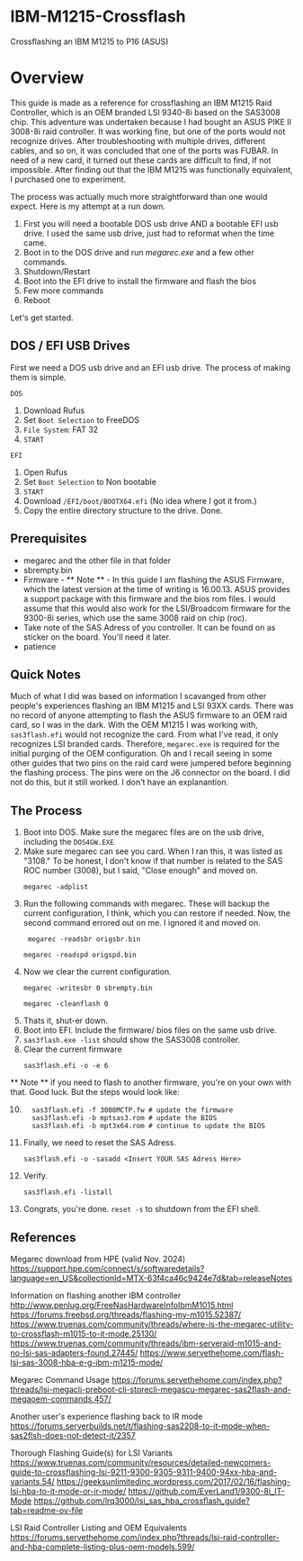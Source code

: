 # IBM-M1215-Crossflash
Crossflashing an IBM M1215 to P16 (ASUS)

# Overview
This guide is made as a reference for crossflashing an IBM M1215 Raid Controller, which is an OEM branded LSI 9340-8i based on the SAS3008 chip. This adventure was undertaken because I had bought an ASUS PIKE II 3008-8i raid controller. It was working fine, but one of the ports would not recognize drives. After troubleshooting with multiple drives, different cables, and so on, it was concluded that one of the ports was FUBAR. In need of a new card, it turned out these cards are difficult to find, if not impossible. After finding out that the IBM M1215 was functionally equivalent, I purchased one to experiment. 

The process was actually much more straightforward than one would expect. Here is my attempt at a run down.

1. First you will need a bootable DOS usb drive AND a bootable EFI usb drive. I used the same usb drive, just had to reformat when the time came.
2. Boot in to the DOS drive and run _megarec.exe_ and a few other commands.
3. Shutdown/Restart
4. Boot into the EFI drive to install the firmware and flash the bios
5. Few more commands
6. Reboot

Let's get started.

## DOS / EFI USB Drives

First we need a DOS usb drive and an EFI usb drive. The process of making them is simple.

` DOS `
1. Download Rufus
2. Set `Boot Selection` to FreeDOS
3. `File System`: FAT 32
4. `START`

`EFI `
1. Open Rufus
2. Set `Boot Selection` to Non bootable
3. `START`
4. Download `/EFI/boot/BOOTX64.efi` (No idea where I got it from.)
5. Copy the entire directory structure to the drive. Done.

## Prerequisites

- megarec and the other file in that folder
- sbrempty.bin
- Firmware - ** Note ** - In this guide I am flashing the ASUS Firmware, which the latest version at the time of writing is 16.00.13. ASUS provides a support package with this firmware and the bios rom files. I would assume that this would also work for the LSI/Broadcom firmware for the 9300-8i series, which use the same 3008 raid on chip (roc).
- Take note of the SAS Adress of you controller. It can be found on as sticker on the board. You'll need it later.
- patience

## Quick Notes

Much of what I did was based on information I scavanged from other people's experiences flashing an IBM M1215 and LSI 93XX cards. There was no record of anyone attempting to flash the ASUS firmware to an OEM raid card, so I was in the dark. With the OEM M1215 I was working with, `sas3flash.efi` would not recognize the card. From what I've read, it only recognizes LSI branded cards. Therefore, `megarec.exe` is required for the initial purging of the OEM configuration. Oh and I recall seeing in some other guides that two pins on the raid card were jumpered before beginning the flashing process. The pins were on the J6 connector on the board. I did not do this, but it still worked. I don't have an explanantion.

## The Process
1. Boot into DOS. Make sure the megarec files are on the usb drive, including the `DOS4GW.EXE`
2. Make sure megarec can see you card. When I ran this, it was listed as "3108." To be honest, I don't know if that number is related to the SAS ROC number (3008), but I said, "Close enough" and moved on.
   ```
   megarec -adplist
   ```
4. Run the following commands with megarec. These will backup the current configuration, I think, which you can restore if needed. Now, the second command errored out on me. I ignored it and moved on.
   ```
    megarec -readsbr origsbr.bin
   ```
   ```
   megarec -readspd origspd.bin
   ```
5. Now we clear the current configuration.
   ```
   megarec -writesbr 0 sbrempty.bin
   ```
   ```
   megarec -cleanflash 0
   ```
6. Thats it, shut-er down.
7. Boot into EFI. Include the firmware/ bios files on the same usb drive.
8. `sas3flash.exe -list` should show the SAS3008 controller.
9. Clear the current firmware
    ```
    sas3flash.efi -o -e 6
    ```
** Note **  if you need to flash to another firmware, you're on your own with that. Good luck. But the steps would look like:

10.  ```
       sas3flash.efi -f 3008MCTP.fw # update the firmware
       sas3flash.efi -b mptsas3.rom # update the BIOS
       sas3flash.efi -b mpt3x64.rom # continue to update the BIOS
     ```
12. Finally, we need to reset the SAS Adress.
    ```
    sas3flash.efi -o -sasadd <Insert YOUR SAS Adress Here>
    ```
13. Verify.
    ```
    sas3flash.efi -listall
    ```
14. Congrats, you're done. `reset -s` to shutdown from the EFI shell.

## References

Megarec download from HPE (valid Nov. 2024)
   https://support.hpe.com/connect/s/softwaredetails?language=en_US&collectionId=MTX-63f4ca46c9424e7d&tab=releaseNotes
   
Information on flashing another IBM controller
   http://www.penlug.org/FreeNasHardwareInfoIbmM1015.html
   https://forums.freebsd.org/threads/flashing-my-m1015.52387/
   https://www.truenas.com/community/threads/where-is-the-megarec-utility-to-crossflash-m1015-to-it-mode.25130/
   https://www.truenas.com/community/threads/ibm-serveraid-m1015-and-no-lsi-sas-adapters-found.27445/
   https://www.servethehome.com/flash-lsi-sas-3008-hba-e-g-ibm-m1215-mode/
   
Megarec Command Usage
   https://forums.servethehome.com/index.php?threads/lsi-megacli-preboot-cli-storecli-megascu-megarec-sas2flash-and-megaoem-commands.457/

Another user's experience flashing back to IR mode
   https://forums.serverbuilds.net/t/flashing-sas2208-to-it-mode-when-sas2flsh-does-not-detect-it/2357

Thorough Flashing Guide(s) for LSI Variants
   https://www.truenas.com/community/resources/detailed-newcomers-guide-to-crossflashing-lsi-9211-9300-9305-9311-9400-94xx-hba-and-variants.54/
   https://geeksunlimitedinc.wordpress.com/2017/02/16/flashing-lsi-hba-to-it-mode-or-ir-mode/
   https://github.com/EverLand1/9300-8i_IT-Mode
   https://github.com/lrq3000/lsi_sas_hba_crossflash_guide?tab=readme-ov-file

LSI Raid Controller Listing and OEM Equivalents
   https://forums.servethehome.com/index.php?threads/lsi-raid-controller-and-hba-complete-listing-plus-oem-models.599/
